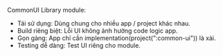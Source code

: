CommonUI Library module:
- Tái sử dụng: Dùng chung cho nhiều app / project khác nhau.
- Build riêng biệt: Lỗi UI không ảnh hưởng code logic app.
- Gọn gàng: App chỉ cần implementation(project(":common-ui")) là xài.
- Testing dễ dàng: Test UI riêng cho module.
